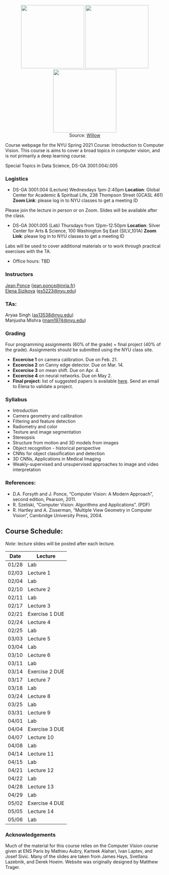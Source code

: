 <title>Introduction to Computer Vision Spring 2021</title>
<p align="center">
  <img src="https://www.di.ens.fr/willow/research/inpainting/images/new_000228/new_000228.jpg" width="200">
  <img src="https://www.di.ens.fr/willow/research/inpainting/images/new_000228/new_000228_outline.jpg" width="200">
  <img src="https://www.di.ens.fr/willow/research/inpainting/images/new_000228/new_000228_res_comb.jpg" width="200">
 <br>
  Source: <a href="https://www.di.ens.fr/willow/research/inpainting/">Willow</a>
</p>

Course webpage for the NYU Spring 2021 Course: Introduction to Computer Vision. This course is aims to cover a broad topics in computer vision, and is *not* primarily a deep learning course.

Special Topics in Data Science, DS-GA 3001.004/.005

### Logistics

* DS-GA 3001.004 (Lecture) 
Wednesdays 1pm-2:40pm 
**Location**: Global Center for Academic & Spiritual Life, 238 Thompson Street (GCASL 461)
**Zoom Link**: please log in to NYU classes to get a meeting ID

Please join the lecture in person or on Zoom. Slides will be available after the class.

* DS-GA 3001.005 (Lab) 
Thursdays from 12pm-12:50pm 
**Location**: Silver Center for Arts & Science, 100 Washington Sq East (SILV_101A)
**Zoom Link**: please log in to NYU classes to get a meeting ID

Labs will be used to cover additional materials or to work through practical exercises with the TA. 

* Office hours: TBD

### Instructors

<a href="https://www.di.ens.fr/~ponce/">Jean Ponce</a> (jean.ponce@inria.fr)  
<a href="https://esizikova.github.io">Elena Sizikova</a> (es5223@nyu.edu)

### TAs:  
Aryaa Singh (as13538@nyu.edu)  
Manjusha Mishra (mam1974@nyu.edu)

### Grading

Four programming assignments (60% of the grade) + final project (40% of the
grade). Assignments should be submitted using the NYU class site.

* **Excercise 1** on camera calibration.
Due on Feb. 21.
* **Excercise 2** on Canny edge detector.
Due on Mar. 14.
* **Excercise 3** on mean shift.
Due on Apr. 4.
* **Excercise 4** on neural networks. 
Due on May 2.
* **Final project:** list of suggested papers is available [here](https://docs.google.com/document/d/15wjCUedE69u1c5ijW3S407oxISkLNlnHvB8ztOSvUUg/edit?usp=sharing). Send an email to Elena to validate a project. 

### Syllabus
  * Introduction
  * Camera geometry and calibration
  * Filtering and feature detection
  * Radiometry and color
  * Texture and image segmentation
  * Stereopsis
  * Structure from motion and 3D models from images
  * Object recognition - historical perspective
  * CNNs for object classification and detection
  * 3D CNNs, Applications in Medical Imaging
  * Weakly-supervised and unsupervised approaches to image and video interpretation 

### References:
* D.A. Forsyth and J. Ponce, “Computer Vision: A Modern Approach”, second edition, Pearson, 2011.
* R. Szeliski, “Computer Vision: Algorithms and Applications”. (PDF)
* R. Hartley and A. Zisserman, “Multiple View Geometry in Computer Vision”, Cambridge University Press, 2004.
  
## Course Schedule:

*Note*: lecture slides will be posted after each lecture.

| Date  | Lecture               |
| ----- | --------------------- |
| 01/28 | Lab                   |
| 02/03 | Lecture 1             |
| 02/04 | Lab                   |
| 02/10 | Lecture 2             |
| 02/11 | Lab                   |
| 02/17 | Lecture 3             |
| 02/21 | Exercise 1 DUE        |
| 02/24 | Lecture 4             |
| 02/25 | Lab                   |
| 03/03 | Lecture 5             |
| 03/04 | Lab                   |
| 03/10 | Lecture 6             |
| 03/11 | Lab                   |
| 03/14 | Exercise 2 DUE        |
| 03/17 | Lecture 7             |
| 03/18 | Lab                   |
| 03/24 | Lecture 8             |
| 03/25 | Lab                   |
| 03/31 | Lecture 9             |
| 04/01 | Lab                   |
| 04/04 | Exercise 3 DUE        |
| 04/07 | Lecture 10            |
| 04/08 | Lab                   |
| 04/14 | Lecture 11            |
| 04/15 | Lab                   |
| 04/21 | Lecture 12            |
| 04/22 | Lab                   |
| 04/28 | Lecture 13            |
| 04/29 | Lab                   |
| 05/02 | Exercise 4 DUE        |
| 05/05 | Lecture 14            |
| 05/06 | Lab                   |

### Acknowledgements
Much of the material for this course relies on the Computer Vision course given at ENS Paris by Mathieu Aubry, Karteek Alahari, Ivan Laptev, and Josef Sivic. Many of the slides are taken from James Hays, Svetlana Lazebnik, and Derek Hoeim. Website was originally designed by Matthew Trager.
